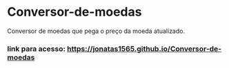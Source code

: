 # Conversor-de-moedas
Conversor de moedas que pega o preço da moeda atualizado.

### link para acesso: https://jonatas1565.github.io/Conversor-de-moedas
